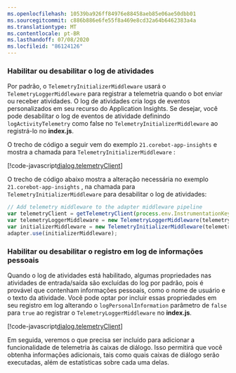 ```yaml
---
ms.openlocfilehash: 10539ba926ff84976e88458aeb85e06ae50dbb01
ms.sourcegitcommit: c886b886e6fe55f8a469e8cd32a64b6462383a4a
ms.translationtype: MT
ms.contentlocale: pt-BR
ms.lasthandoff: 07/08/2020
ms.locfileid: "86124126"
---
```

### <a name="enable-or-disable-activity-logging"></a>Habilitar ou desabilitar o log de atividades

Por padrão, o `TelemetryInitializerMiddleware` usará o `TelemetryLoggerMiddleware` para registrar a telemetria quando o bot enviar ou receber atividades. O log de atividades cria logs de eventos personalizados em seu recurso do Application Insights.  Se desejar, você pode desabilitar o log de eventos de atividade definindo `logActivityTelemetry` como false no `TelemetryInitializerMiddleware` ao registrá-lo no **index.js**.

O trecho de código a seguir vem do exemplo `21.corebot-app-insights` e mostra a chamada para `TelemetryInitializerMiddleware` :

[!code-javascript[dialog.telemetryClient](~/../botbuilder-samples/samples/javascript_nodejs/21.corebot-app-insights/index.js?range=64-68)]

O trecho de código abaixo mostra a alteração necessária no exemplo `21.corebot-app-insights` , na chamada para `TelemetryInitializerMiddleware` para desabilitar o log de atividades:

```javascript
// Add telemetry middleware to the adapter middleware pipeline
var telemetryClient = getTelemetryClient(process.env.InstrumentationKey);
var telemetryLoggerMiddleware = new TelemetryLoggerMiddleware(telemetryClient);
var initializerMiddleware = new TelemetryInitializerMiddleware(telemetryLoggerMiddleware, false);
adapter.use(initializerMiddleware);
```

### <a name="enable-or-disable-logging-personal-information"></a>Habilitar ou desabilitar o registro em log de informações pessoais

Quando o log de atividades está habilitado, algumas propriedades nas atividades de entrada/saída são excluídas do log por padrão, pois é provável que contenham informações pessoais, como o nome de usuário e o texto da atividade. Você pode optar por incluir essas propriedades em seu registro em log alterando o `logPersonalInformation` parâmetro de `false` para `true` ao registrar o `TelemetryLoggerMiddleware` no **index.js**.

[!code-javascript[dialog.telemetryClient](~/../botbuilder-samples/samples/javascript_nodejs/21.corebot-app-insights/index.js?range=64-68&highlight=3)]

<!-- This is the code block that the code snippet link should point to:
```javascript
// Add telemetry middleware to the adapter middleware pipeline
var telemetryClient = getTelemetryClient(process.env.InstrumentationKey);
var telemetryLoggerMiddleware = new TelemetryLoggerMiddleware(telemetryClient, true);  //This line should be highlighted
var initializerMiddleware = new TelemetryInitializerMiddleware(telemetryLoggerMiddleware);
adapter.use(initializerMiddleware);
```
-->

Em seguida, veremos o que precisa ser incluído para adicionar a funcionalidade de telemetria às caixas de diálogo. Isso permitirá que você obtenha informações adicionais, tais como quais caixas de diálogo serão executadas, além de estatísticas sobre cada uma delas.
